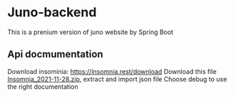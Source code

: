 # Juno-backend

This is a prenium version of juno website by Spring Boot

## Api docmumentation
Download insominia: https://insomnia.rest/download
Download this file [Insomnia_2021-11-28.zip](https://github.com/FCODE-LOL/juno-backend/files/7622775/Insomnia_2021-11-28.zip), extract and import json file
Choose debug to use the right documentation
